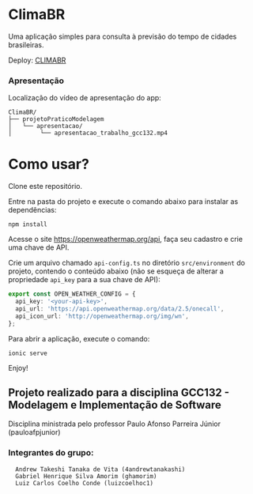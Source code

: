 # ClimaBR

Uma aplicação simples para consulta à previsão do tempo de cidades brasileiras.

Deploy: [CLIMABR](https://proj-climabr-modelagem.firebaseapp.com/home)

### Apresentação

Localização do vídeo de apresentação do app:

```
ClimaBR/
├── projetoPraticoModelagem
│   └── apresentacao/
│        └── apresentacao_trabalho_gcc132.mp4
```

# Como usar?

Clone este repositório.

Entre na pasta do projeto e execute o comando abaixo para instalar as dependências:

`npm install`

Acesse o site https://openweathermap.org/api, faça seu cadastro e crie uma chave de API.

Crie um arquivo chamado `api-config.ts` no diretório `src/environment` do projeto, contendo o conteúdo abaixo (não se esqueça de alterar a propriedade `api_key` para a sua chave de API):

```ts
export const OPEN_WEATHER_CONFIG = {
  api_key: '<your-api-key>',
  api_url: 'https://api.openweathermap.org/data/2.5/onecall',
  api_icon_url: 'http://openweathermap.org/img/wn',
};
```

Para abrir a aplicação, execute o comando:

`ionic serve`

Enjoy!

## Projeto realizado para a disciplina GCC132 - Modelagem e Implementação de Software

Disciplina ministrada pelo professor Paulo Afonso Parreira Júnior (pauloafpjunior)

### Integrantes do grupo:

```
  Andrew Takeshi Tanaka de Vita (4andrewtanakashi)
  Gabriel Henrique Silva Amorim (ghamorim)
  Luiz Carlos Coelho Conde (luizcoelhoc1)
```
